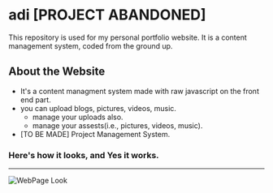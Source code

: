 # adi [PROJECT ABANDONED]
This repository is used for my personal portfolio website. It is a content management system, coded from the ground up.
## About the Website
- It's a content managment system made with raw javascript on the front end part.
- you can upload blogs, pictures, videos, music.
  - manage your uploads also.
  - manage your assests(i.e., pictures, videos, music).  
- [TO BE MADE] Project Management System. 



### Here's how it looks, and Yes it works.

---

![WebPage Look](F:\github\adi\assests\image\Look.png)


